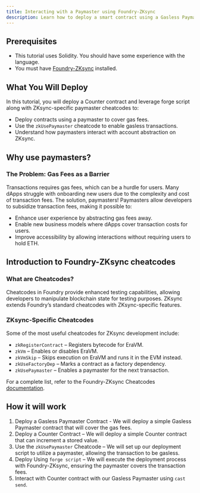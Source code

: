 ```yaml
---
title: Interacting with a Paymaster using Foundry-ZKsync
description: Learn how to deploy a smart contract using a Gasless Paymaster in Foundry-ZKsync.
---
```


## Prerequisites

- This tutorial uses Solidity. You should have some experience with the language.
- You must have [Foundry-ZKsync](https://foundry-book.zksync.io/getting-started/installation#using-foundryup-zksync) installed.

## What You Will Deploy

In this tutorial, you will deploy a Counter contract and leverage forge script along with ZKsync-specific paymaster cheatcodes to:

- Deploy contracts using a paymaster to cover gas fees.
- Use the `zkUsePaymaster` cheatcode to enable gasless transactions.
- Understand how paymasters interact with account abstraction on ZKsync.

## Why use paymasters?

### The Problem: Gas Fees as a Barrier

Transactions requires gas fees, which can be a hurdle for users. Many dApps struggle with onboarding new users
due to the complexity and cost of transaction fees. The solution, paymasters!
Paymasters allow developers to subsidize transaction fees, making it possible to:

- Enhance user experience by abstracting gas fees away.
- Enable new business models where dApps cover transaction costs for users.
- Improve accessibility by allowing interactions without requiring users to hold ETH.

## Introduction to Foundry-ZKsync cheatcodes

### What are Cheatcodes?

Cheatcodes in Foundry provide enhanced testing capabilities, allowing developers to manipulate blockchain state
for testing purposes. ZKsync extends Foundry’s standard cheatcodes with ZKsync-specific features.

### ZKsync-Specific Cheatcodes

Some of the most useful cheatcodes for ZKsync development include:

- `zkRegisterContract` – Registers bytecode for EraVM.
- `zkVm` – Enables or disables EraVM.
- `zkVmSkip` – Skips execution on EraVM and runs it in the EVM instead.
- `zkUseFactoryDep` – Marks a contract as a factory dependency.
- `zkUsePaymaster` – Enables a paymaster for the next transaction.

For a complete list, refer to the Foundry-ZKsync Cheatcodes [documentation](https://foundry-book.zksync.io/zksync-specifics/cheatcodes/).

## How it will work

1. Deploy a Gasless Paymaster Contract - We will deploy a simple Gasless Paymaster contract that will cover the gas fees.
2. Deploy a Counter Contract – We will deploy a simple Counter contract that can increment a stored value.
3. Use the `zkUsePaymaster` Cheatcode – We will set up our deployment script to utilize a paymaster, allowing the transaction to be gasless.
4. Deploy Using `forge script` – We will execute the deployment process with Foundry-ZKsync, ensuring the paymaster covers the transaction fees.
5. Interact with Counter contract with our Gasless Paymaster using `cast send`.
